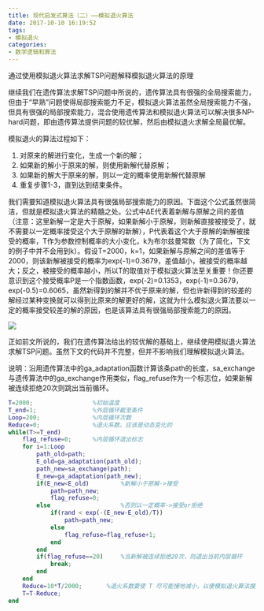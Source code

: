 ```yaml
---
title: 现代启发式算法（二）——模拟退火算法
date: 2017-10-10 16:19:52
tags:
- 模拟退火
categories:
- 数学逻辑和算法
---
```

通过使用模拟退火算法求解TSP问题解释模拟退火算法的原理
<!--more-->
继续我们在遗传算法求解TSP问题中所说的，遗传算法具有很强的全局搜索能力，但由于“早熟”问题使得局部搜索能力不足，模拟退火算法虽然全局搜索能力不强，但具有很强的局部搜索能力，混合使用遗传算法和模拟退火算法可以解决很多NP-hard问题，即由遗传算法提供问题的较优解，然后由模拟退火求解全局最优解。

模拟退火的算法过程如下： 
1. 对原来的解进行变化，生成一个新的解； 
2. 如果新的解小于原来的解，则使用新解代替原解； 
3. 如果新的解大于原来的解，则以一定的概率使用新解代替原解 
4. 重复步骤1-3，直到达到结束条件。

我们需要知道模拟退火算法具有很强局部搜索能力的原因。下面这个公式虽然很简洁，但就是模拟退火算法的精髓之处。公式中ΔE代表着新解与原解之间的差值（注意：这里新解一定是大于原解，如果新解小于原解，则新解直接被接受了，就不需要以一定概率接受这个大于原解的新解），P代表着这个大于原解的新解被接受的概率，T作为参数控制概率的大小变化，k为布尔兹曼常数（为了简化，下文的例子中并不会用到k）。假设T=2000，k=1，如果新解与原解之间的差值等于2000，则该新解被接受的概率为exp(-1)=0.3679，差值越小，被接受的概率越大；反之，被接受的概率越小，所以T的取值对于模拟退火算法至关重要！你还要意识到这个接受概率P是一个指数函数，exp(-2)=0.1353，exp(-1)=0.3679，exp(-0.5)=0.6065，虽然新得到的解并不优于原来的解，但也许新得到的较差的解经过某种变换就可以得到比原来的解更好的解，这就为什么模拟退火算法要以一定的概率接受较差的解的原因，也是该算法具有很强局部搜索能力的原因。

![](http://112.74.18.120:3001/p02.png)

正如前文所说的，我们在遗传算法给出的较优解的基础上，继续使用模拟退火算法求解TSP问题。虽然下文的代码并不完整，但并不影响我们理解模拟退火算法。

说明：沿用遗传算法中的ga_adaptation函数计算该条path的长度，sa_exchange与遗传算法中的ga_exchange作用类似，flag_refuse作为一个标志位，如果新解被连续拒绝20次则跳出当前循环。

```matlab
T=2000;                 %初始温度
T_end=1;                %外层循环截至条件
Loop=200;               %内层循环次数
Reduce=0;               %退火系数，应该是动态变化的
while(T>=T_end)
    flag_refuse=0;      %内层循环退出标志
    for i=1:Loop 
        path_old=path;
        E_old=ga_adaptation(path_old);
        path_new=sa_exchange(path);
        E_new=ga_adaptation(path_new);
        if(E_new<E_old)         %新解小于原解->接受
            path=path_new;
            flag_refuse=0;
        else                    %否则以一定概率->接受or拒绝
            if(rand < exp(-(E_new-E_old)/T))
                path=path_new;
            else
                flag_refuse=flag_refuse+1;
            end
        end
        if(flag_refuse==20)     %当新解被连续拒绝20次，则退出当前内层循环
            break;
        end
    end
    Reduce=10*T/2000;       %退火系数要使 T 尽可能慢地减小，以便模拟退火算法搜索更多地解空间
    T=T-Reduce;
end
```


